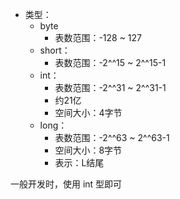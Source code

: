 * 类型：
  * byte
    * 表数范围：-128 ~ 127
  * short：
    * 表数范围：-2^^15 ~ 2^^15-1
  * int：
    * 表数范围：-2^^31 ~ 2^^31-1
    * 约21亿
    * 空间大小：4字节
  * long：
    * 表数范围：-2^^63 ~ 2^^63-1
    * 空间大小：8字节
    * 表示：L结尾

一般开发时，使用 int 型即可